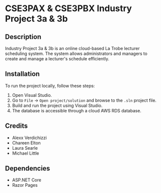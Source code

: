 # CSE3PAX & CSE3PBX Industry Project 3a & 3b

## Description

Industry Project 3a & 3b is an online cloud-based La Trobe lecturer scheduling system. The system allows administrators and managers to create and manage a lecturer's schedule efficiently.

## Installation

To run the project locally, follow these steps:

1. Open Visual Studio.
2. Go to `File` -> `Open project/solution` and browse to the `.sln` project file.
3. Build and run the project using Visual Studio.
4. The database is accessible through a cloud AWS RDS database.

## Credits

- Alexx Verdichizzi
- Chareen Elton
- Laura Searle
- Michael Little

## Dependencies

- ASP.NET Core
- Razor Pages
